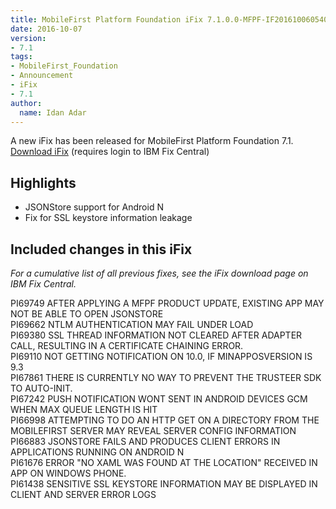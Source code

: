 ```yaml
---
title: MobileFirst Platform Foundation iFix 7.1.0.0-MFPF-IF201610060540 released
date: 2016-10-07
version:
- 7.1
tags:
- MobileFirst_Foundation
- Announcement
- iFix
- 7.1
author:
  name: Idan Adar 
---
```

A new iFix has been released for MobileFirst Platform Foundation 7.1.  
[Download iFix](http://www.ibm.com/support/fixcentral/swg/quickorder?parent=ibm%7EOther%2Bsoftware&product=ibm/Other+software/IBM+MobileFirst+Platform+Foundation&release=7.1.0.0&platform=All&function=all&source=fc) (requires login to IBM Fix Central)

## Highlights
* JSONStore support for Android N
* Fix for SSL keystore information leakage

## Included changes in this iFix
*For a cumulative list of all previous fixes, see the iFix download page on IBM Fix Central.*

PI69749 AFTER APPLYING A MFPF PRODUCT UPDATE, EXISTING APP MAY NOT BE ABLE TO OPEN JSONSTORE  
PI69662 NTLM AUTHENTICATION MAY FAIL UNDER LOAD  
PI69380 SSL THREAD INFORMATION NOT CLEARED AFTER ADAPTER CALL, RESULTING IN A CERTIFICATE CHAINING ERROR.  
PI69110 NOT GETTING NOTIFICATION ON 10.0, IF MINAPPOSVERSION IS 9.3  
PI67861 THERE IS CURRENTLY NO WAY TO PREVENT THE TRUSTEER SDK TO AUTO-INIT.  
PI67242 PUSH NOTIFICATION WONT SENT IN ANDROID DEVICES GCM WHEN MAX QUEUE LENGTH IS HIT  
PI66998 ATTEMPTING TO DO AN HTTP GET ON A DIRECTORY FROM THE MOBILEFIRST SERVER MAY REVEAL SERVER CONFIG INFORMATION  
PI66883 JSONSTORE FAILS AND PRODUCES CLIENT ERRORS IN APPLICATIONS RUNNING ON ANDROID N  
PI61676 ERROR "NO XAML WAS FOUND AT THE LOCATION" RECEIVED IN APP ON WINDOWS PHONE.  
PI61438 SENSITIVE SSL KEYSTORE INFORMATION MAY BE DISPLAYED IN CLIENT AND SERVER ERROR LOGS  